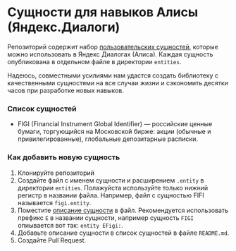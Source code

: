 # Сущности для навыков Алисы (Яндекс.Диалоги)

Репозиторий содержит набор [пользовательских сущностей](https://yandex.ru/dev/dialogs/alice/doc/nlu-docpage/#granet_sntx__user-entities), которые можно использовать в Яндекс Диалогах (Алиса). Каждая сущность опубликована в отдельном файле в директории `entities`.

Надеюсь, совместными усилиями нам удастся создать библиотеку с качественными сущностями на все случаи жизни и сэкономить десятки часов при разработке новых навыков.

### Список сущностей
* FIGI (Financial Instrument Global Identifier) — российские ценные бумаги, торгующийся на Московской бирже: акции (обычные и привилегированные), глобальные депозитарные расписки.

### Как добавить новую сущность
1. Клонируйте репозиторий
2. Создайте файл с именем сущности и расширением `.entity` в директории `entities`. Полажуйста используйте только нижний регистр в названии файла. Например, файл с сущностью FIFI называется `figi.entity`.
3. Поместите [описание сущности](https://yandex.ru/dev/dialogs/alice/doc/nlu-docpage/#granet_sntx__user-entities) в файл. Рекомендуется использовать префикс `E` в названии сущности, например сущность `FIGI` опиывается вот так: `entity EFigi:`.
4. Добавьте описание сущности в список сущностей в файле `README.md`.
5. Создайте Pull Request.
